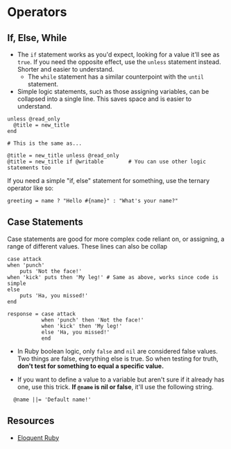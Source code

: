 # Operators

## If, Else, While

* The `if` statement works as you'd expect, looking for a value it'll see as `true`. If you need the opposite effect, use the `unless` statement instead. Shorter and easier to understand.
    - The `while` statement has a similar counterpoint with the `until` statement.
* Simple logic statements, such as those assigning variables, can be collapsed into a single line. This saves space and is easier to understand.

```
unless @read_only
  @title = new_title
end

# This is the same as...

@title = new_title unless @read_only
@title = new_title if @writable        # You can use other logic statements too
```

If you need a simple "if, else" statement for something, use the ternary operator like so:

```
greeting = name ? "Hello #{name}" : "What's your name?"
```

## Case Statements

Case statements are good for more complex code reliant on, or assigning, a range of different values. These lines can also be collap

```
case attack
when 'punch'
    puts 'Not the face!'
when 'kick' puts then 'My leg!' # Same as above, works since code is simple
else
    puts 'Ha, you missed!'
end

response = case attack
           when 'punch' then 'Not the face!'
           when 'kick' then 'My leg!'
           else 'Ha, you missed!'
           end
```

* In Ruby boolean logic, only `false` and `nil` are considered false values. Two things are false, everything else is true. So when testing for truth, **don't test for something to equal a specific value.**

* If you want to define a value to a variable but aren't sure if it already has one, use this trick. **If `@name` is nil or false**, it'll use the following string.

```
  @name ||= 'Default name!'
```

## Resources

* [Eloquent Ruby](https://www.amazon.com/Eloquent-Ruby-Addison-Wesley-Professional/dp/0321584104)
